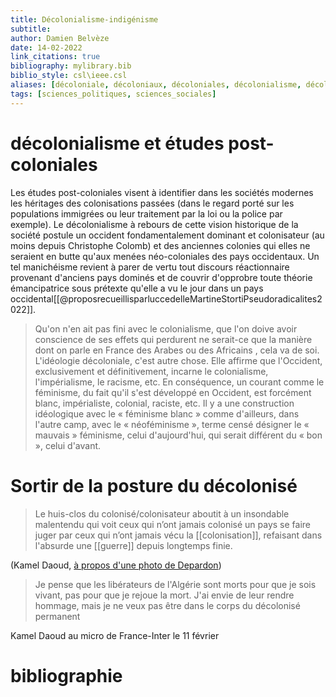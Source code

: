 ```yaml
---
title: Décolonialisme-indigénisme
subtitle:
author: Damien Belvèze
date: 14-02-2022
link_citations: true
bibliography: mylibrary.bib
biblio_style: csl\ieee.csl
aliases: [décoloniale, décoloniaux, décoloniales, décolonialisme, décoloniser, décolonialiste]
tags: [sciences_politiques, sciences_sociales]
---
```


# décolonialisme et études post-coloniales

Les études post-coloniales visent à identifier dans les sociétés modernes les héritages des colonisations passées (dans le regard porté sur les populations immigrées ou leur traitement par la loi ou la police par exemple). 
Le décolonialisme à rebours de cette vision historique de la société postule un occident fondamentalement dominant et colonisateur (au moins depuis Christophe Colomb) et des anciennes colonies qui elles ne seraient en butte qu'aux menées néo-coloniales des pays occidentaux. Un tel manichéisme revient à parer de vertu tout discours réactionnaire provenant d'anciens pays dominés et de couvrir d'opprobre toute théorie émancipatrice sous prétexte qu'elle a vu le jour dans un pays occidental[[@proposrecueillisparluccedelleMartineStortiPseudoradicalites2022]]. 

>Qu'on n'en ait pas fini avec le colonialisme, que l'on doive avoir conscience de ses effets qui perdurent ne serait-ce que la manière dont on parle en France des Arabes ou des Africains , cela va de soi. L'idéologie décoloniale, c'est autre chose. Elle affirme que l'Occident, exclusivement et définitivement, incarne le colonialisme, l'impérialisme, le racisme, etc. En conséquence, un courant comme le féminisme, du fait qu'il s'est développé en Occident, est forcément blanc, impérialiste, colonial, raciste, etc. Il y a une construction idéologique avec le « féminisme blanc » comme d'ailleurs, dans l'autre camp, avec le « néoféminisme », terme censé désigner le « mauvais » féminisme, celui d'aujourd'hui, qui serait différent du « bon », celui d'avant. 

# Sortir de la posture du décolonisé

> Le huis-clos du colonisé/colonisateur aboutit à un insondable malentendu qui voit ceux qui n’ont jamais colonisé un pays se faire juger par ceux qui n’ont jamais vécu la [[colonisation]], refaisant dans l'absurde une [[guerre]] depuis longtemps finie.

(Kamel Daoud, [à propos d'une photo de Depardon](https://twitter.com/daoud_kamel/status/1491166148960079874))

> Je pense que les libérateurs de l'Algérie sont morts pour que je sois vivant, pas pour que je rejoue la mort. J'ai envie de leur rendre hommage, mais je ne veux pas être dans le corps du décolonisé permanent

Kamel Daoud au micro de France-Inter le 11 février






# bibliographie

